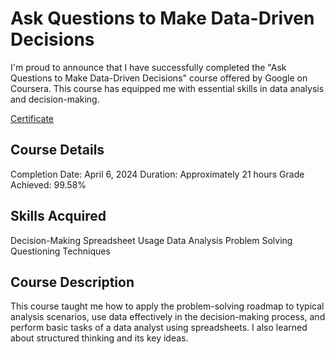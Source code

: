 # Ask Questions to Make Data-Driven Decisions
I'm proud to announce that I have successfully completed the "Ask Questions to Make Data-Driven Decisions" course offered by Google on Coursera. This course has equipped me with essential skills in data analysis and decision-making.

[Certificate](https://www.coursera.org/account/accomplishments/certificate/7EPJWK9DM2Q9)

## Course Details
Completion Date: April 6, 2024
Duration: Approximately 21 hours
Grade Achieved: 99.58%
## Skills Acquired
Decision-Making
Spreadsheet Usage
Data Analysis
Problem Solving
Questioning Techniques
## Course Description
This course taught me how to apply the problem-solving roadmap to typical analysis scenarios, use data effectively in the decision-making process, and perform basic tasks of a data analyst using spreadsheets. I also learned about structured thinking and its key ideas.
